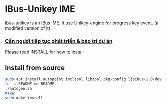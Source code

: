 IBus-Unikey IME
===============

ibus-unikey is an [IBus](https://github.com/ibus/ibus) IME.
It use Unikey-engine for progress key event.
(a modified version of it)

### [Cần người tiếp tục phát triển & bảo trì dự án](https://github.com/vn-input/ibus-unikey/issues/14)

Please read [INSTALL](./INSTALL) for how to install


## Install from source
```sh
sudo apt install autopoint intltool libtool pkg-config libibus-1.0-dev libx11-dev libgtk2.0-dev
ln -s README.md README
./autogen.sh
make
sudo make install
```
